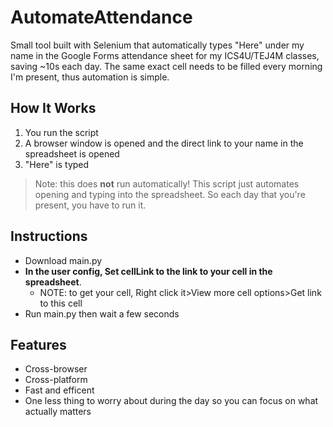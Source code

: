 # AutomateAttendance

Small tool built with Selenium that automatically types "Here" under my name in the Google Forms attendance sheet for my ICS4U/TEJ4M classes, saving ~10s each day. The same exact cell needs to be filled every morning I'm present, thus automation is simple.

## How It Works
1. You run the script
2. A browser window is opened and the direct link to your name in the spreadsheet is opened
3. "Here" is typed
> Note: this does **not** run automatically! This script just automates opening and typing into the spreadsheet. So each day that you're present, you have to run it. 

## Instructions
- Download main.py
- **In the user config, Set cellLink to the link to your cell in the spreadsheet**.
    - NOTE: to get your cell, Right click it>View more cell options>Get link to this cell
- Run main.py then wait a few seconds

## Features
- Cross-browser
- Cross-platform
- Fast and efficent
- One less thing to worry about during the day so you can focus on what actually matters
